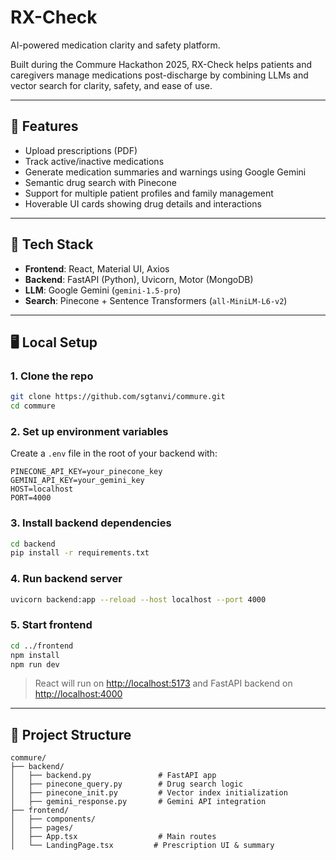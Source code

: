 # RX-Check

AI-powered medication clarity and safety platform.

Built during the Commure Hackathon 2025, RX-Check helps patients and caregivers manage medications post-discharge by combining LLMs and vector search for clarity, safety, and ease of use.

---

## 🚀 Features

* Upload prescriptions (PDF)
* Track active/inactive medications
* Generate medication summaries and warnings using Google Gemini
* Semantic drug search with Pinecone
* Support for multiple patient profiles and family management
* Hoverable UI cards showing drug details and interactions

---

## 🧱 Tech Stack

* **Frontend**: React, Material UI, Axios
* **Backend**: FastAPI (Python), Uvicorn, Motor (MongoDB)
* **LLM**: Google Gemini (`gemini-1.5-pro`)
* **Search**: Pinecone + Sentence Transformers (`all-MiniLM-L6-v2`)

---

## 🖥️ Local Setup

### 1. Clone the repo

```bash
git clone https://github.com/sgtanvi/commure.git
cd commure
```

### 2. Set up environment variables

Create a `.env` file in the root of your backend with:

```env
PINECONE_API_KEY=your_pinecone_key
GEMINI_API_KEY=your_gemini_key
HOST=localhost
PORT=4000
```

### 3. Install backend dependencies

```bash
cd backend
pip install -r requirements.txt
```

### 4. Run backend server

```bash
uvicorn backend:app --reload --host localhost --port 4000
```

### 5. Start frontend

```bash
cd ../frontend
npm install
npm run dev
```

> React will run on [http://localhost:5173](http://localhost:5173) and FastAPI backend on [http://localhost:4000](http://localhost:4000)

---

## 📂 Project Structure

```
commure/
├── backend/
│   ├── backend.py               # FastAPI app
│   ├── pinecone_query.py        # Drug search logic
│   ├── pinecone_init.py         # Vector index initialization
│   ├── gemini_response.py       # Gemini API integration
├── frontend/
│   ├── components/
│   ├── pages/
│   ├── App.tsx                  # Main routes
│   └── LandingPage.tsx         # Prescription UI & summary
```

